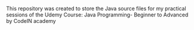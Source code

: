 This repository was created to store the Java source files for my practical sessions of the Udemy Course: Java Programming- Beginner to Advanced by CodeIN academy
